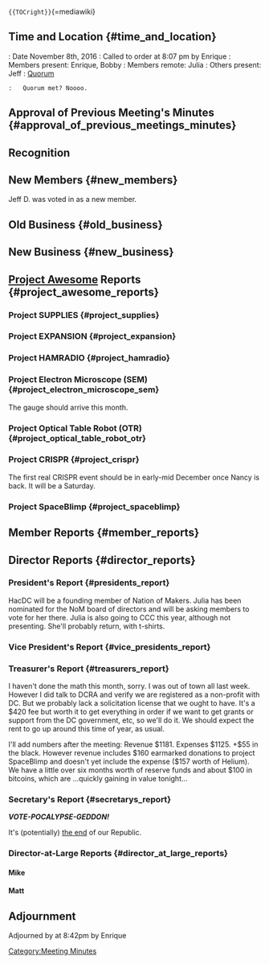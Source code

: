 `{{TOCright}}`{=mediawiki}

## Time and Location {#time_and_location}

:   Date November 8th, 2016
:   Called to order at 8:07 pm by Enrique
:   Members present: Enrique, Bobby
:   Members remote: Julia
:   Others present: Jeff
:   [Quorum](Quorum)

    :   Quorum met? Noooo.

## Approval of Previous Meeting's Minutes {#approval_of_previous_meetings_minutes}

## Recognition

## New Members {#new_members}

Jeff D. was voted in as a new member.

## Old Business {#old_business}

## New Business {#new_business}

## [Project Awesome](:Category:Project_Awesome) Reports {#project_awesome_reports}

### Project SUPPLIES {#project_supplies}

### Project EXPANSION {#project_expansion}

### Project HAMRADIO {#project_hamradio}

### Project Electron Microscope (SEM) {#project_electron_microscope_sem}

The gauge should arrive this month.

### Project Optical Table Robot (OTR) {#project_optical_table_robot_otr}

### Project CRISPR {#project_crispr}

The first real CRISPR event should be in early-mid December once Nancy
is back. It will be a Saturday.

### Project SpaceBlimp {#project_spaceblimp}

## Member Reports {#member_reports}

## Director Reports {#director_reports}

### President's Report {#presidents_report}

HacDC will be a founding member of Nation of Makers. Julia has been
nominated for the NoM board of directors and will be asking members to
vote for her there. Julia is also going to CCC this year, although not
presenting. She'll probably return, with t-shirts.

### Vice President's Report {#vice_presidents_report}

### Treasurer's Report {#treasurers_report}

I haven't done the math this month, sorry. I was out of town all last
week. However I did talk to DCRA and verify we are registered as a
non-profit with DC. But we probably lack a solicitation license that we
ought to have. It's a \$420 fee but worth it to get everything in order
if we want to get grants or support from the DC government, etc, so
we'll do it. We should expect the rent to go up around this time of
year, as usual.

I'll add numbers after the meeting: Revenue \$1181. Expenses \$1125.
+\$55 in the black. However revenue includes \$160 earmarked donations
to project SpaceBlimp and doesn't yet include the expense (\$157 worth
of Helium). We have a little over six months worth of reserve funds and
about \$100 in bitcoins, which are ...quickly gaining in value
tonight...

### Secretary's Report {#secretarys_report}

***VOTE-POCALYPSE-GEDDON!***

It's (potentially) [the
end](https://i.ytimg.com/vi/NRLXp3R7uZY/maxresdefault.jpg) of our
Republic.

### Director-at-Large Reports {#director_at_large_reports}

#### Mike

#### Matt

## Adjournment

Adjourned by at 8:42pm by Enrique

[Category:Meeting Minutes](Category:Meeting_Minutes)

